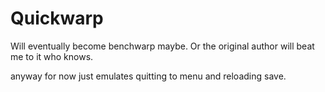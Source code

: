 # Quickwarp
Will eventually become benchwarp maybe.  Or the original author will beat me to it who knows.

anyway for now just emulates quitting to menu and reloading save.